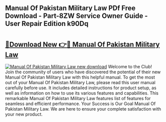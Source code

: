 ## Manual Of Pakistan Military Law PDf Free Download - Part-8ZW Service Owner Guide - User Repair Edition k90Dq

# <h2><a href="http://cf28770.oget.top/?id=Manual+Of+Pakistan+Military+Law">🔗Download New 👉🔴 Manual Of Pakistan Military Law</a></h2>

[![Manual Of Pakistan Military Law new download](https://i.imgur.com/5g1atiW.png)](http://cf28770.oget.top/?id=Manual+Of+Pakistan+Military+Law)
Welcome to the Club! Join the community of users who have discovered the potential of their new Manual Of Pakistan Military Law with this helpful manual. To get the most out of your Manual Of Pakistan Military Law, please read this user manual carefully before use. It includes detailed instructions for product setup, as well as information on how to use its various features and capabilities. This remarkable Manual Of Pakistan Military Law features list of features for seamless and efficient performance. Your Success is Our Goal Manual Of Pakistan Military Law. We are here to ensure your complete satisfaction with your new product.
